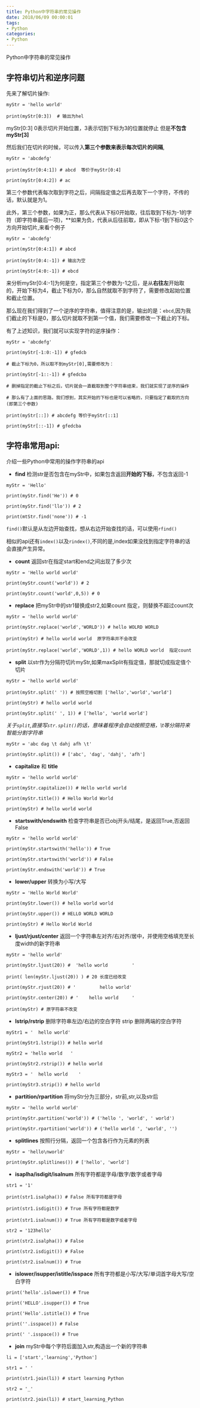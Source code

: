 ```yaml
---
title: Python中字符串的常见操作
date: 2018/06/09 00:00:01
tags: 
- Python
categories: 
- Python
---
```

Python中字符串的常见操作
<!--more-->

## 字符串切片和逆序问题

先来了解切片操作:

```
myStr = 'hello world'

print(myStr[0:3])  # 输出为hel

```
myStr[0:3] 0表示切片开始位置，3表示切到下标为3的位置就停止 但是**不包含myStr[3]**

然后我们在切片的时候，可以传入**第三个参数来表示每次切片的间隔**,

```
myStr = 'abcdefg'

print(myStr[0:4:1]) # abcd  等价于myStr[0:4]

print(myStr[0:4:2]) # ac
```

第三个参数代表每次取到字符之后，间隔指定值之后再去取下一个字符，不传的话，默认就是为1。

此外，第三个参数，如果为正，那么代表从下标0开始取，往后取到下标为-1的字符（即字符串最后一项)，**如果为负，代表从后往前取，即从下标-1到下标0这个方向开始切片,来看个例子

```
myStr = 'abcdefg'

print(myStr[0:4:1]) # abcd

print(myStr[0:4:-1]) # 输出为空

print(myStr[4:0:-1]) # ebcd

```
来分析myStr[0:4:-1]为何是空，指定第三个参数为-1之后，是从**右往左**开始取的，开始下标为4，截止下标为0，那么自然就取不到字符了，需要修改起始位置和截止位置。

那么现在我们得到了一个逆序的字符串，值得注意的是，输出的是：`ebcd`,因为我们截止的下标是0，那么切片就取不到第一个值，我们需要修改一下截止的下标。

有了上述知识，我们就可以实现字符的逆序操作：

```
myStr = 'abcdefg'

print(myStr[-1:0:-1]) # gfedcb

# 截止下标为0，所以取不到myStr[0],需要修改为：

print(myStr[-1::-1]) # gfedcba

# 删掉指定的截止下标之后，切片就会一直截取到整个字符串结束，我们就实现了逆序的操作

# 那么有了上面的思路，我们想到，其实开始的下标也是可以省略的，只要指定了截取的方向(即第三个参数)

print(myStr[::]) # abcdefg 等价于myStr[::1]

print(myStr[::-1]) # gfedcba
```

## 字符串常用api:

介绍一些Python中常用的操作字符串的api


- **find**  检测str是否包含在myStr中，如果包含返回**开始的下标**，不包含返回-1

```
myStr = 'Hello'

print(myStr.find('He')) # 0

print(myStr.find('llo')) # 2

print(mtStr.find('none')) # -1
```

`find()`默认是从左边开始查找，想从右边开始查找的话，可以使用`rfind()`

相似的api还有`index()`以及`rindex()`,不同的是,index如果没找到指定字符串的话会直接产生异常。

- **count** 返回str在指定start和end之间出现了多少次

```
myStr = 'Hello world world'

print(myStr.count('world')) # 2

print(myStr.count('world',0,5)) # 0

```

- **replace** 把myStr中的str1替换成str2,如果count 指定，则替换不超过count次

```
myStr = 'hello world world'

print(myStr.replace('world','WORLD')) # hello WOLRD WORLD  

print(myStr) # hello world world  原字符串并不会改变

print(myStr.replace('world','WORLD',1)) # hello WORLD world  指定count
```

- **split** 以str作为分隔符切片myStr,如果maxSplit有指定值，那就切成指定值个切片

```
myStr = 'hello world world'

print(myStr.split(' ')) # 按照空格切割 ['hello','world','world']

print(myStr) # hello world world 

print(myStr.split(' ', 1)) # ['hello', 'world world']
```

*关于`split`,直接写`str.split()`的话，意味着程序会自动按照空格，\t等分隔符来智能分割字符串*

```
myStr = 'abc dag \t dahj afh \t'

print(myStr.split()) # ['abc', 'dag', 'dahj', 'afh']

```


- **capitalize** 和 **title**

```
myStr = 'hello world world'

print(myStr.capitalize()) # Hello world world

print(myStr.title()) # Hello World World 

print(myStr) # hello world world 
```



- **startswith/endswith** 检查字符串是否已obj开头/结尾，是返回True,否返回False

```
myStr = 'hello world world'

print(myStr.startswith('hello')) # True

print(myStr.startswith('world')) # False

print(myStr.endswith('world')) # True

```

- **lower/upper** 转换为小写/大写

```
myStr = 'Hello World World'

print(myStr.lower()) # hello world world

print(myStr.upper()) # HELLO WORLD WORLD 

print(myStr) # Hello World World
```

- **ljust/rjust/center** 返回一个字符串左对齐/右对齐/居中，并使用空格填充至长度width的新字符串

```
myStr = 'hello world'

print(myStr.ljust(20)) #  'hello world         '

print( len(myStr.ljust(20)) ) # 20 长度已经改变 

print(myStr.rjust(20)) # '         hello world'

print(myStr.center(20)) # '    hello world     '

print(myStr) # 原字符串不改变
```

- **lstrip/rstrip** 删除字符串左边/右边的空白字符  strip 删除两端的空白字符

```
myStr1 = '  hello world'

print(myStr1.lstrip()) # hello world

myStr2 = 'hello world   '

print(myStr2.rstrip()) # hello world

myStr3 = '  hello world    '

print(myStr3.strip()) # hello world
```

- **partition/rpartition** 将myStr分为三部分，str前,str,以及str后

```
myStr = 'hello world world'

print(myStr.partition('world')) # ('hello ', 'world', ' world')

print(myStr.rpartition('world')) # ('hello world ', 'world', '')

```

- **splitlines**  按照行分隔，返回一个包含各行作为元素的列表

```
myStr = 'hello\nworld'

print(myStr.splitlines()) # ['hello', 'world']

```

- **isaplha/isdigit/isalnum** 所有字符都是字母/数字/数字或者字母

```
str1 = '1'

print(str1.isalpha()) # False 所有字符都是字母

print(str1.isdigit()) # True 所有字符都是数字

print(str1.isalnum()) # True 所有字符都是数字或者字母

str2 = '123hello'

print(str2.isalpha()) # False

print(str2.isdigit()) # False 

print(str2.isalnum()) # True
```

- **islower/isupper/istitle/isspace** 所有字符都是小写/大写/单词首字母大写/空白字符

```
print('hello'.islower()) # True

print('HELLO'.isupper()) # True

print('Hello'.istitle()) # True

print(''.isspace()) # False

print(' '.isspace()) # True
```

- **join** myStr中每个字符后面加入str,构造出一个新的字符串

```
li = ['start','learning','Python']

str1 = ' '

print(str1.join(li)) # start learning Python

str2 = '_'

print(str2.join(li)) # start_learning_Python
```
